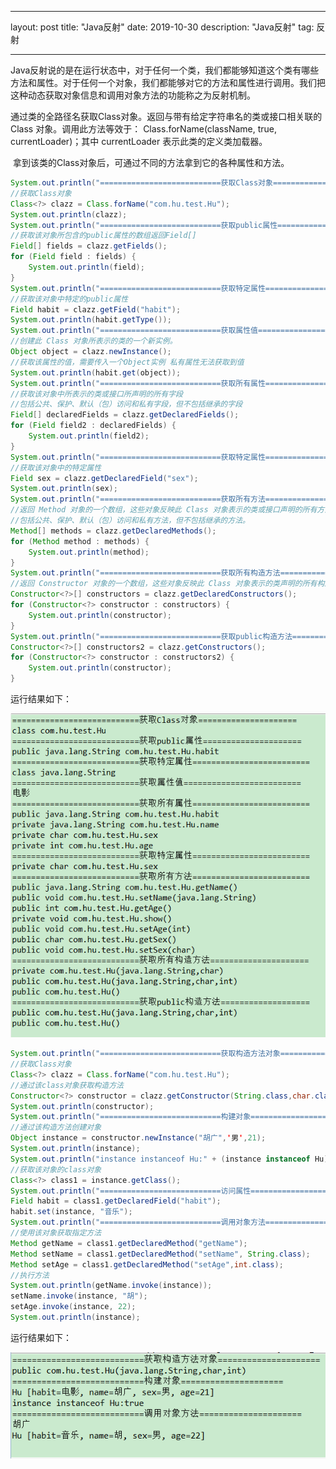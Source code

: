 ---
layout: post
title: "Java反射"
date: 2019-10-30 
description: "Java反射"
tag: 反射 

------

​		Java反射说的是在运行状态中，对于任何一个类，我们都能够知道这个类有哪些方法和属性。对于任何一个对象，我们都能够对它的方法和属性进行调用。我们把这种动态获取对象信息和调用对象方法的功能称之为反射机制。

​		通过类的全路径名获取Class对象。返回与带有给定字符串名的类或接口相关联的 Class 对象。调用此方法等效于： Class.forName(className, true, currentLoader)；其中 currentLoader 表示此类的定义类加载器。

​		拿到该类的Class对象后，可通过不同的方法拿到它的各种属性和方法。

```java
System.out.println("===========================获取Class对象=====================");
//获取Class对象
Class<?> clazz = Class.forName("com.hu.test.Hu");
System.out.println(clazz);
System.out.println("===========================获取public属性=====================");
//获取该对象所包含的public属性的数组返回Field[]
Field[] fields = clazz.getFields();
for (Field field : fields) {
    System.out.println(field);
}
System.out.println("===========================获取特定属性=========================");
//获取该对象中特定的public属性
Field habit = clazz.getField("habit");
System.out.println(habit.getType());
System.out.println("===========================获取属性值=========================");
//创建此 Class 对象所表示的类的一个新实例。
Object object = clazz.newInstance();
//获取该属性的值，需要传入一个Object实例 私有属性无法获取到值
System.out.println(habit.get(object));
System.out.println("===========================获取所有属性=========================");
//获取该对象中所表示的类或接口所声明的所有字段
//包括公共、保护、默认（包）访问和私有字段，但不包括继承的字段
Field[] declaredFields = clazz.getDeclaredFields();
for (Field field2 : declaredFields) {
    System.out.println(field2);
}
System.out.println("===========================获取特定属性=========================");
//获取该对象中的特定属性
Field sex = clazz.getDeclaredField("sex");
System.out.println(sex);
System.out.println("===========================获取所有方法=========================");
//返回 Method 对象的一个数组，这些对象反映此 Class 对象表示的类或接口声明的所有方法
//包括公共、保护、默认（包）访问和私有方法，但不包括继承的方法。
Method[] methods = clazz.getDeclaredMethods();
for (Method method : methods) {
    System.out.println(method);
}
System.out.println("===========================获取所有构造方法=====================");
//返回 Constructor 对象的一个数组，这些对象反映此 Class 对象表示的类声明的所有构造方法。
Constructor<?>[] constructors = clazz.getDeclaredConstructors();
for (Constructor<?> constructor : constructors) {
    System.out.println(constructor);
}
System.out.println("===========================获取public构造方法===================");
Constructor<?>[] constructors2 = clazz.getConstructors();
for (Constructor<?> constructor : constructors2) {
    System.out.println(constructor);
}
```

运行结果如下：

<div align="center">
	<img src="\images\posts\Java反射\QQ图片20191030142709.png" />  
</div> 



```java
System.out.println("===========================获取构造方法对象==============");
//获取Class对象
Class<?> clazz = Class.forName("com.hu.test.Hu");
//通过该class对象获取构造方法
Constructor<?> constructor = clazz.getConstructor(String.class,char.class,int.class);
System.out.println(constructor);
System.out.println("===========================构建对象=====================");
//通过该构造方法创建对象
Object instance = constructor.newInstance("胡广",'男',21);
System.out.println(instance);
System.out.println("instance instanceof Hu:" + (instance instanceof Hu));
//获取该对象的class对象
Class<?> class1 = instance.getClass();
System.out.println("===========================访问属性=====================");
Field habit = class1.getDeclaredField("habit");
habit.set(instance, "音乐");
System.out.println("===========================调用对象方法=================");
//使用该对象获取指定方法
Method getName = class1.getDeclaredMethod("getName");
Method setName = class1.getDeclaredMethod("setName", String.class);
Method setAge = class1.getDeclaredMethod("setAge",int.class);
//执行方法
System.out.println(getName.invoke(instance));
setName.invoke(instance, "胡");
setAge.invoke(instance, 22);
System.out.println(instance);
```

运行结果如下：

<div align="center">
	<img src="\images\posts\Java反射\QQ图片20191030151846.png" />  
</div> 





